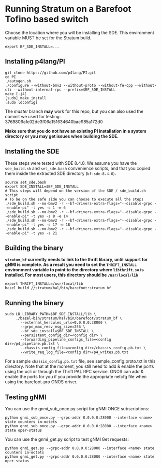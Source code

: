 # Running Stratum on a Barefoot Tofino based switch

Choose the location where you will be installing the SDE. This environment
variable MUST be set for the Stratum build.
```
export BF_SDE_INSTALL=...
```

## Installing p4lang/PI

```
git clone https://github.com/p4lang/PI.git
cd PI
./autogen.sh
./configure --without-bmv2 --without-proto --without-fe-cpp --without-cli --without-internal-rpc --prefix=$BF_SDE_INSTALL
make [-j4]
[sudo] make install
[sudo ldconfig]
```
The *master* branch **may** work for this repo, but you can also used the commit
we used for testing: 3769806afc02de3f06a151634640bac985a172d0

**Make sure that you do not have an existing PI installation in a system
  directory or you may get issues when building the SDE.**

## Installing the SDE

These steps were tested with SDE 8.4.0. We assume you have the `sde_build.sh`
and `set_sde.bash` convenience scripts, and that you copied them inside the
extracted SDE directory (`bf-sde-8.4.0`).

```
source set_sde.bash
export SDE_INSTALL=$BF_SDE_INSTALL
# This steps will depend on the version of the SDE / sde_build.sh script
# To be on the safe side you can choose to execute all the steps
./sde_build.sh --no-bmv2 -r --bf-drivers-extra-flags="--disable-grpc --enable-pi" -t yes -s 1 -e 6
./sde_build.sh --no-bmv2 -r --bf-drivers-extra-flags="--disable-grpc --enable-pi" -t yes -s 8 -e 14
./sde_build.sh --no-bmv2 -r --bf-drivers-extra-flags="--disable-grpc --enable-pi" -t yes -s 17 -e 18
./sde_build.sh --no-bmv2 -r --bf-drivers-extra-flags="--disable-grpc --enable-pi" -t yes -s 21
```

## Building the binary
**`stratum_bf` currently needs to link to the thrift library, until support for
  gNMI is complete. As a result you need to set the `THRIFT_INSTALL` environment
  variable to point to the directory where `libthrift.so` is installed. For most
  users, this directory should be `/usr/local/lib`**
```
export THRIFT_INSTALL=/usr/local/lib
bazel build //stratum/hal/bin/barefoot:stratum_bf
```

## Running the binary
```
sudo LD_LIBRARY_PATH=$BF_SDE_INSTALL/lib \
     ./bazel-bin/stratum/hal/bin/barefoot/stratum_bf \
       --external_hercules_urls=0.0.0.0:28000 \
       --grpc_max_recv_msg_size=256 \
       --bf_sde_install=$BF_SDE_INSTALL \
       --persistent_config_dir=<config dir> \
       --forwarding_pipeline_configs_file=<config dir>/p4_pipeline.pb.txt \
       --chassis_config_file=<config dir>/chassis_config.pb.txt \
       --write_req_log_file=<config dir>/p4_writes.pb.txt
```

For a sample `chassis_config.pb.txt` file, see sample_config.proto.txt in this
directory. Note that at the moment, you still need to add & enable the ports
using the ucli or through the Thrift PAL RPC service. ONOS can add & enable the
ports for you if you provide the appropriate netcfg file when using the
barefoot-pro ONOS driver.

## Testing gNMI

You can use the gnmi_sub_once.py script for gNMI ONCE subscriptions:
```
python gnmi_sub_once.py --grpc-addr 0.0.0.0:28000 --interface <name> state counters in-octets
python gnmi_sub_once.py --grpc-addr 0.0.0.0:28000 --interface <name> state oper-status
```

You can use the gnmi_get.py script to test gNMI Get requests:
```
python gnmi_get.py --grpc-addr 0.0.0.0:28000 --interface <name> state counters in-octets
python gnmi_get.py --grpc-addr 0.0.0.0:28000 --interface <name> state oper-status
```
